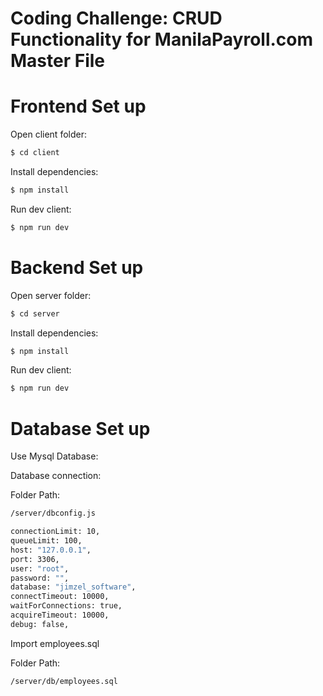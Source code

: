 # Coding Challenge: CRUD Functionality for ManilaPayroll.com Master File

# Frontend Set up

Open client folder:

```bash
$ cd client
```

Install dependencies:

```bash
$ npm install
```

Run dev client:

```bash
$ npm run dev
```

# Backend Set up

Open server folder:

```bash
$ cd server
```
Install dependencies:

```bash
$ npm install
```

Run dev client:

```bash
$ npm run dev
```

# Database Set up

Use Mysql Database:

Database connection:

Folder Path:

```bash
/server/dbconfig.js
```

```bash
connectionLimit: 10,
queueLimit: 100,
host: "127.0.0.1",
port: 3306,
user: "root",
password: "",
database: "jimzel_software",
connectTimeout: 10000,
waitForConnections: true,
acquireTimeout: 10000,
debug: false,
```

Import employees.sql

Folder Path:

```bash
/server/db/employees.sql
```







